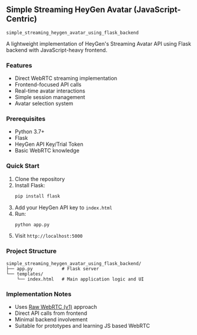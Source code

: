 
## Simple Streaming HeyGen Avatar (JavaScript-Centric)

`simple_streaming_heygen_avatar_using_flask_backend`

A lightweight implementation of HeyGen's Streaming Avatar API using Flask backend with JavaScript-heavy frontend.

### Features

- Direct WebRTC streaming implementation
- Frontend-focused API calls
- Real-time avatar interactions
- Simple session management
- Avatar selection system

### Prerequisites

- Python 3.7+
- Flask
- HeyGen API Key/Trial Token
- Basic WebRTC knowledge

### Quick Start

1. Clone the repository
2. Install Flask:
   ```bash
   pip install flask
   ```
3. Add your HeyGen API key to `index.html`
4. Run:
   ```bash
   python app.py
   ```
5. Visit `http://localhost:5000`

### Project Structure

```
simple_streaming_heygen_avatar_using_flask_backend/
├── app.py           # Flask server
└── templates/
    └── index.html   # Main application logic and UI
```

### Implementation Notes

- Uses [Raw WebRTC (v1)](https://docs.heygen.com/docs/streaming-api-integration-raw-webrtc-approach) approach
- Direct API calls from frontend
- Minimal backend involvement
- Suitable for prototypes and learning JS based WebRTC
